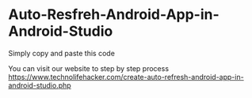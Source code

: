 # Auto-Resfreh-Android-App-in-Android-Studio
Simply copy and paste this code

You can visit our website to step by step process
https://www.technolifehacker.com/create-auto-refresh-android-app-in-android-studio.php
